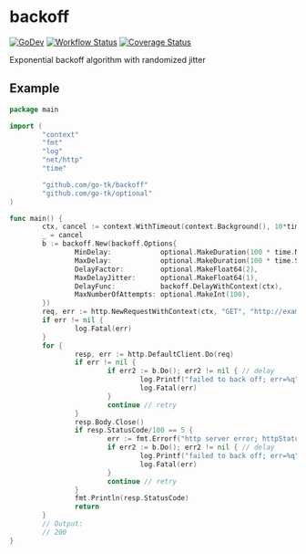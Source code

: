 # backoff

[![GoDev](https://pkg.go.dev/badge/golang.org/x/pkgsite.svg)](https://pkg.go.dev/github.com/go-tk/backoff)
[![Workflow Status](https://github.com/go-tk/backoff/actions/workflows/main.yaml/badge.svg?branch=mai)](https://github.com/go-tk/backoff/actions)
[![Coverage Status](https://codecov.io/gh/go-tk/backoff/branch/main/graph/badge.svg)](https://codecov.io/gh/go-tk/backoff)

Exponential backoff algorithm with randomized jitter

## Example

```go
package main

import (
        "context"
        "fmt"
        "log"
        "net/http"
        "time"

        "github.com/go-tk/backoff"
        "github.com/go-tk/optional"
)

func main() {
        ctx, cancel := context.WithTimeout(context.Background(), 10*time.Second)
        _ = cancel
        b := backoff.New(backoff.Options{
                MinDelay:            optional.MakeDuration(100 * time.Millisecond), // default
                MaxDelay:            optional.MakeDuration(100 * time.Second),      // default
                DelayFactor:         optional.MakeFloat64(2),                       // default
                MaxDelayJitter:      optional.MakeFloat64(1),                       // default
                DelayFunc:           backoff.DelayWithContext(ctx),                 // with respect to ctx
                MaxNumberOfAttempts: optional.MakeInt(100),                         // default
        })
        req, err := http.NewRequestWithContext(ctx, "GET", "http://example.com/", nil)
        if err != nil {
                log.Fatal(err)
        }
        for {
                resp, err := http.DefaultClient.Do(req)
                if err != nil {
                        if err2 := b.Do(); err2 != nil { // delay
                                log.Printf("failed to back off; err=%q", err2)
                                log.Fatal(err)
                        }
                        continue // retry
                }
                resp.Body.Close()
                if resp.StatusCode/100 == 5 {
                        err := fmt.Errorf("http server error; httpStatusCode=%v", resp.StatusCode)
                        if err2 := b.Do(); err2 != nil { // delay
                                log.Printf("failed to back off; err=%q", err2)
                                log.Fatal(err)
                        }
                        continue // retry
                }
                fmt.Println(resp.StatusCode)
                return
        }
        // Output:
        // 200
}
```
